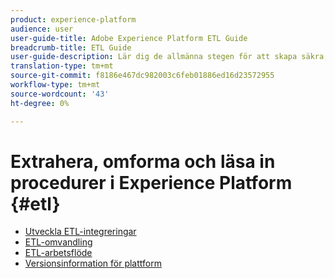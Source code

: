 ```yaml
---
product: experience-platform
audience: user
user-guide-title: Adobe Experience Platform ETL Guide
breadcrumb-title: ETL Guide
user-guide-description: Lär dig de allmänna stegen för att skapa säkra, högpresterande anslutningar för inmatning av data i plattformen.
translation-type: tm+mt
source-git-commit: f8186e467dc982003c6feb01886ed16d23572955
workflow-type: tm+mt
source-wordcount: '43'
ht-degree: 0%

---
```



# Extrahera, omforma och läsa in procedurer i Experience Platform {#etl}

- [Utveckla ETL-integreringar](home.md)
- [ETL-omvandling](transformations.md)
- [ETL-arbetsflöde](workflow.md)
- [Versionsinformation för plattform](https://www.adobe.com/go/platform-release-notes-en)